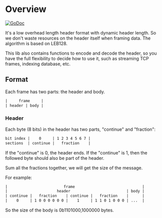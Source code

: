 # Overview

[![GoDoc](https://godoc.org/github.com/ysmood/byframe?status.svg)](https://pkg.go.dev/github.com/ysmood/byframe?tab=doc)

It's a low overhead length header format with dynamic header length.
So we don't waste resources on the header itself when framing data.
The algorithm is based on LEB128.

This lib also contains functions to encode and decode the header,
so you have the full flexibility to decide how to use it,
such as streaming TCP frames, indexing database, etc.

## Format

Each frame has two parts: the header and body.

```txt
|     frame     |
| header | body |
```

### Header

Each byte (8 bits) in the header has two parts, "continue" and "fraction":

```txt
bit index |    0     | 1 2 3 4 5 6 7 |
sections  | continue |   fraction    |
```

If the "continue" is 0, the header ends.
If the "continue" is 1, then the followed byte should also be part of the header.

Sum all the fractions together, we will get the size of the message.

For example:

```txt
|                         frame                              |
|                      header                         | body |
| continue |   fraction    | continue |   fraction    |      |
|    0     | 1 0 0 0 0 0 0 |    1     | 1 1 0 1 0 0 0 | ...  |
```

So the size of the body is 0b1101000,1000000 bytes.
